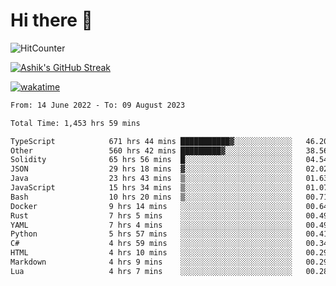 # Hi there 👋

![HitCounter](https://hits.seeyoufarm.com/api/count/incr/badge.svg?url=https%3A%2F%2Fgithub.com%2Fashrhmn1212%2Fhit-counter)

<!-- ![Contribution Graph](https://github-readme-activity-graph.cyclic.app/graph?username=ashrhmn) -->


<!-- [![Top Langs](https://github-readme-stats.vercel.app/api/top-langs/?username=ashrhmn&layout=compact&theme=synthwave&langs_count=10&card_width=445)](https://github.com/anuraghazra/github-readme-stats) -->

[![Ashik's GitHub Streak](https://github-readme-streak-stats.herokuapp.com/?user=ashrhmn&theme=blood&fire=DD7F1C&background=151515&dates=9f9f9f&border=DD2727)](https://git.io/streak-stats)

<!-- ![Ashik's GitHub stats](https://github-readme-stats.vercel.app/api/?username=ashrhmn&show_icons=true&title_color=fff&icon_color=79ff97&text_color=9f9f9f&bg_color=151515) -->

[![wakatime](https://wakatime.com/badge/user/3df86613-ba63-4631-8e65-0ff18e7becad.svg)](https://wakatime.com/@3df86613-ba63-4631-8e65-0ff18e7becad)

<!--START_SECTION:waka-->

```txt
From: 14 June 2022 - To: 09 August 2023

Total Time: 1,453 hrs 59 mins

TypeScript            671 hrs 44 mins ███████████▓░░░░░░░░░░░░░   46.20 %
Other                 560 hrs 42 mins █████████▓░░░░░░░░░░░░░░░   38.56 %
Solidity              65 hrs 56 mins  █░░░░░░░░░░░░░░░░░░░░░░░░   04.54 %
JSON                  29 hrs 18 mins  ▓░░░░░░░░░░░░░░░░░░░░░░░░   02.02 %
Java                  23 hrs 43 mins  ▒░░░░░░░░░░░░░░░░░░░░░░░░   01.63 %
JavaScript            15 hrs 34 mins  ▒░░░░░░░░░░░░░░░░░░░░░░░░   01.07 %
Bash                  10 hrs 20 mins  ▒░░░░░░░░░░░░░░░░░░░░░░░░   00.71 %
Docker                9 hrs 14 mins   ░░░░░░░░░░░░░░░░░░░░░░░░░   00.64 %
Rust                  7 hrs 5 mins    ░░░░░░░░░░░░░░░░░░░░░░░░░   00.49 %
YAML                  7 hrs 4 mins    ░░░░░░░░░░░░░░░░░░░░░░░░░   00.49 %
Python                5 hrs 57 mins   ░░░░░░░░░░░░░░░░░░░░░░░░░   00.41 %
C#                    4 hrs 59 mins   ░░░░░░░░░░░░░░░░░░░░░░░░░   00.34 %
HTML                  4 hrs 10 mins   ░░░░░░░░░░░░░░░░░░░░░░░░░   00.29 %
Markdown              4 hrs 9 mins    ░░░░░░░░░░░░░░░░░░░░░░░░░   00.29 %
Lua                   4 hrs 7 mins    ░░░░░░░░░░░░░░░░░░░░░░░░░   00.28 %
```

<!--END_SECTION:waka-->


<!--### Most Used Languages
<img src="https://wakatime.com/share/@ashrhmn/24ecb986-5bf8-4607-af7f-0aab08908d8c.png" />

### Favourite Tools
<img src="https://wakatime.com/share/@ashrhmn/f4e08015-f3bc-460a-9228-95a3ba11c604.png" />-->
